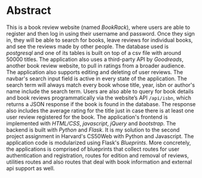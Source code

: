 # Abstract

This is a book review website (named *BookRack*), where users are able to register and then log in using their username and password. Once they sign in, they will be able to search for books, leave reviews for individual books, and see the reviews made by other people. The database used is _postgresql_ and one of its tables is built on top of a csv file with around 50000 titles. The application also uses a third-party API by *Goodreads*, another book review website, to pull in ratings from a broader audience. The application also supports editing and deleting of user reviews. The navbar's search input field is active in every state of the application. The search term will always match  every book whose title, year, isbn or author's name include the search term. Users are also able to query for book details and book reviews programmatically via the website’s API `/api/isbn`, which returns a JSON response if the book is found in the database. The response also includes the average rating  for the title just in case there is at least one user review  registered for the book. The application's frontend is implemented with _HTML/CSS_, _javascript_, _jQuery_ and _bootstrap_. The backend is built with _Python_ and _Flask_. It is my solution to the second project assignment in  Harvard's CS50Web with Python and Javascript.  The application code is modularized using Flask's _Blueprints_. More concretely, the applications is comprised of blueprints that collect routes for user authentication and registration, routes for edition and removal of reviews, utilities routes and also routes that deal with book information and external api support as well.
